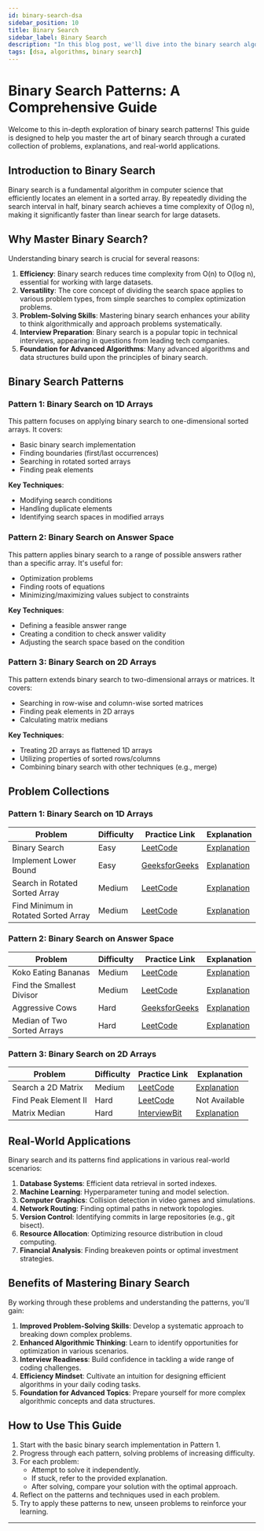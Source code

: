 ```yaml
---
id: binary-search-dsa
sidebar_position: 10
title: Binary Search
sidebar_label: Binary Search
description: "In this blog post, we'll dive into the binary search algorithm, a fundamental technique in computer science for efficiently finding an element in a sorted array."
tags: [dsa, algorithms, binary search]
---
```


# Binary Search Patterns: A Comprehensive Guide

Welcome to this in-depth exploration of binary search patterns! This guide is designed to help you master the art of binary search through a curated collection of problems, explanations, and real-world applications.


## Introduction to Binary Search

Binary search is a fundamental algorithm in computer science that efficiently locates an element in a sorted array. By repeatedly dividing the search interval in half, binary search achieves a time complexity of O(log n), making it significantly faster than linear search for large datasets.

## Why Master Binary Search?

Understanding binary search is crucial for several reasons:

1. **Efficiency**: Binary search reduces time complexity from O(n) to O(log n), essential for working with large datasets.
2. **Versatility**: The core concept of dividing the search space applies to various problem types, from simple searches to complex optimization problems.
3. **Problem-Solving Skills**: Mastering binary search enhances your ability to think algorithmically and approach problems systematically.
4. **Interview Preparation**: Binary search is a popular topic in technical interviews, appearing in questions from leading tech companies.
5. **Foundation for Advanced Algorithms**: Many advanced algorithms and data structures build upon the principles of binary search.

## Binary Search Patterns

### Pattern 1: Binary Search on 1D Arrays

This pattern focuses on applying binary search to one-dimensional sorted arrays. It covers:

- Basic binary search implementation
- Finding boundaries (first/last occurrences)
- Searching in rotated sorted arrays
- Finding peak elements

**Key Techniques**:
- Modifying search conditions
- Handling duplicate elements
- Identifying search spaces in modified arrays

### Pattern 2: Binary Search on Answer Space

This pattern applies binary search to a range of possible answers rather than a specific array. It's useful for:

- Optimization problems
- Finding roots of equations
- Minimizing/maximizing values subject to constraints

**Key Techniques**:
- Defining a feasible answer range
- Creating a condition to check answer validity
- Adjusting the search space based on the condition

### Pattern 3: Binary Search on 2D Arrays

This pattern extends binary search to two-dimensional arrays or matrices. It covers:

- Searching in row-wise and column-wise sorted matrices
- Finding peak elements in 2D arrays
- Calculating matrix medians

**Key Techniques**:
- Treating 2D arrays as flattened 1D arrays
- Utilizing properties of sorted rows/columns
- Combining binary search with other techniques (e.g., merge)

## Problem Collections

### Pattern 1: Binary Search on 1D Arrays

| Problem | Difficulty | Practice Link | Explanation |
|---------|------------|---------------|-------------|
| Binary Search | Easy | [LeetCode](https://leetcode.com/problems/binary-search/) | [Explanation](https://takeuforward.org/data-structure/binary-search-explained/) |
| Implement Lower Bound | Easy | [GeeksforGeeks](https://www.geeksforgeeks.org/problems/floor-in-a-sorted-array-1587115620/1) | [Explanation](https://takeuforward.org/arrays/implement-lower-bound-bs-2/) |
| Search in Rotated Sorted Array | Medium | [LeetCode](https://leetcode.com/problems/search-in-rotated-sorted-array/) | [Explanation](https://takeuforward.org/data-structure/search-element-in-a-rotated-sorted-array/) |
| Find Minimum in Rotated Sorted Array | Medium | [LeetCode](https://leetcode.com/problems/find-minimum-in-rotated-sorted-array/) | [Explanation](https://takeuforward.org/data-structure/minimum-in-rotated-sorted-arrayy) |

### Pattern 2: Binary Search on Answer Space

| Problem | Difficulty | Practice Link | Explanation |
|---------|------------|---------------|-------------|
| Koko Eating Bananas | Medium | [LeetCode](https://leetcode.com/problems/koko-eating-bananas/) | [Explanation](https://takeuforward.org/binary-search/koko-eating-bananas/) |
| Find the Smallest Divisor | Medium | [LeetCode](https://leetcode.com/problems/find-the-smallest-divisor-given-a-threshold/) | [Explanation](https://takeuforward.org/arrays/find-the-smallest-divisor-given-a-threshold/) |
| Aggressive Cows | Hard | [GeeksforGeeks](https://www.geeksforgeeks.org/problems/aggressive-cows/0) | [Explanation](https://takeuforward.org/data-structure/aggressive-cows-detailed-solution/) |
| Median of Two Sorted Arrays | Hard | [LeetCode](https://leetcode.com/problems/median-of-two-sorted-arrays/) | [Explanation](https://takeuforward.org/data-structure/median-of-two-sorted-arrays-of-different-sizes) |

### Pattern 3: Binary Search on 2D Arrays

| Problem | Difficulty | Practice Link | Explanation |
|---------|------------|---------------|-------------|
| Search a 2D Matrix | Medium | [LeetCode](https://leetcode.com/problems/search-a-2d-matrix/) | [Explanation](https://takeuforward.org/data-structure/search-in-a-sorted-2d-matrix/) |
| Find Peak Element II | Hard | [LeetCode](https://leetcode.com/problems/find-a-peak-element-ii) | Not Available |
| Matrix Median | Hard | [InterviewBit](https://www.interviewbit.com/problems/matrix-median/) | [Explanation](https://takeuforward.org/data-structure/median-of-row-wise-sorted-matrix/) |

## Real-World Applications

Binary search and its patterns find applications in various real-world scenarios:

1. **Database Systems**: Efficient data retrieval in sorted indexes.
2. **Machine Learning**: Hyperparameter tuning and model selection.
3. **Computer Graphics**: Collision detection in video games and simulations.
4. **Network Routing**: Finding optimal paths in network topologies.
5. **Version Control**: Identifying commits in large repositories (e.g., git bisect).
6. **Resource Allocation**: Optimizing resource distribution in cloud computing.
7. **Financial Analysis**: Finding breakeven points or optimal investment strategies.

## Benefits of Mastering Binary Search

By working through these problems and understanding the patterns, you'll gain:

1. **Improved Problem-Solving Skills**: Develop a systematic approach to breaking down complex problems.
2. **Enhanced Algorithmic Thinking**: Learn to identify opportunities for optimization in various scenarios.
3. **Interview Readiness**: Build confidence in tackling a wide range of coding challenges.
4. **Efficiency Mindset**: Cultivate an intuition for designing efficient algorithms in your daily coding tasks.
5. **Foundation for Advanced Topics**: Prepare yourself for more complex algorithmic concepts and data structures.

## How to Use This Guide

1. Start with the basic binary search implementation in Pattern 1.
2. Progress through each pattern, solving problems of increasing difficulty.
3. For each problem:
   - Attempt to solve it independently.
   - If stuck, refer to the provided explanation.
   - After solving, compare your solution with the optimal approach.
4. Reflect on the patterns and techniques used in each problem.
5. Try to apply these patterns to new, unseen problems to reinforce your learning.

---

